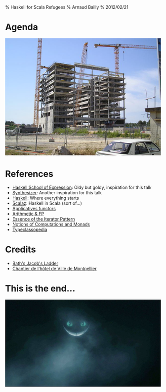 % Haskell for Scala Refugees
% Arnaud Bailly
% 2012/02/21

# Agenda

![](figures/chantier2.jpg)

# References

- [Haskell School of Expression](): Oldy but goldy, inspiration for this talk
- [Synthesizer](http://joaopizani.hopto.org/en/2012/01/haskell-synth/): Another inspiration for this talk
- [Haskell](http://haskell.org): Where everything starts
- [Scalaz](http://code.google.com/p/scalaz): Haskell in Scala (sort of...)
- [Applicatives functors](http://hseeberger.wordpress.com/2011/01/31/applicatives-are-generalized-functors/)
- [Arithmetic & FP](http://aabs.wordpress.com/2008/05/29/functional-programming-lessons-from-high-school-arithmetic/)
- [Essence of the Iterator Pattern](http://etorreborre.blogspot.com/2011/06/essence-of-iterator-pattern.html)
- [Notions of Computations and Monads](http://www.disi.unige.it/person/MoggiE/ftp/ic91.pdf)
- [Typeclassopedia](http://haskell.org/haskellwiki/Typeclassopedia)

# Credits

- [Bath's Jacob's Ladder](http://en.wikipedia.org/wiki/File:Himnastigi.jpg)
- [Chantier de l'hôtel de Ville de Montpellier](http://fr.wikipedia.org/wiki/Fichier:Montpellier_HotelVille_chantier_24052009b.JPG)

# This is the end...

![](figures/cheshire2.jpg)
